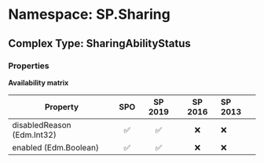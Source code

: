 # Namespace: SP.Sharing

## Complex Type: SharingAbilityStatus

### Properties

**Availability matrix**

Property | SPO | SP 2019 | SP 2016 | SP 2013
----------|:---:|:-------:|:-------:|:-------
disabledReason (Edm.Int32) | ✅ | ✅ | ❌ | ❌
enabled (Edm.Boolean) | ✅ | ✅ | ❌ | ❌